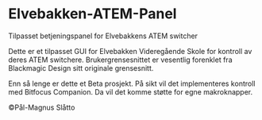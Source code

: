 # Elvebakken-ATEM-Panel
Tilpasset betjeningspanel for Elvebakkens ATEM switcher


Dette er et tilpasset GUI for Elvebakken Videregående Skole for kontroll av deres ATEM switchere. 
Brukergrensesnittet er vesentlig forenklet fra Blackmagic Design sitt originale grensesnitt. 

Enn så lenge er dette et Beta prosjekt. På sikt vil det implementeres kontroll med Bitfocus Companion.
Da vil det komme støtte for egne makroknapper. 

©Pål-Magnus Slåtto
